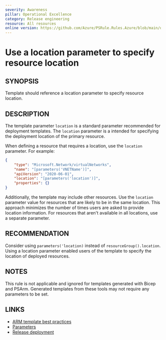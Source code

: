 ```yaml
---
severity: Awareness
pillar: Operational Excellence
category: Release engineering
resource: All resources
online version: https://github.com/Azure/PSRule.Rules.Azure/blob/main/docs/en/rules/Azure.Template.UseLocationParameter.md
---
```


# Use a location parameter to specify resource location

## SYNOPSIS

Template should reference a location parameter to specify resource location.

## DESCRIPTION

The template parameter `location` is a standard parameter recommended for deployment templates.
The `location` parameter is a intended for specifying the deployment location of the primary resource.

When defining a resource that requires a location, use the `location` parameter. For example:

```json
{
    "type": "Microsoft.Network/virtualNetworks",
    "name": "[parameters('VNETName')]",
    "apiVersion": "2020-06-01",
    "location": "[parameters('location')]",
    "properties": {}
}
```

Additionally, the template may include other resources.
Use the `location` parameter value for resources that are likely to be in the same location.
This approach minimizes the number of times users are asked to provide location information.
For resources that aren't available in all locations, use a separate parameter.

## RECOMMENDATION

Consider using `parameters('location)` instead of `resourceGroup().location`.
Using a location parameter enabled users of the template to specify the location of deployed resources.

## NOTES

This rule is not applicable and ignored for templates generated with Bicep and PSArm.
Generated templates from these tools may not require any parameters to be set.

## LINKS

- [ARM template best practices](https://docs.microsoft.com/azure/azure-resource-manager/templates/template-best-practices#location-recommendations-for-parameters)
- [Parameters](https://docs.microsoft.com/azure/azure-resource-manager/templates/template-syntax#parameters)
- [Release deployment](https://docs.microsoft.com/azure/architecture/framework/devops/release-engineering-cd#automation)

